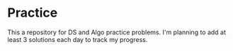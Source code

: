 # Practice
This a repository for DS and Algo practice problems. 
I'm planning to add at least 3 solutions each day to track my progress.
